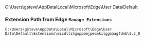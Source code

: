 


C:\Users\gsteve\AppData\Local\Microsoft\Edge\User Data\Default



### Extension Path from Edge `Manage Extensions`

	C:\Users\gsteve\AppData\Local\Microsoft\Edge\User Data\Default\Extensions\micdllihgoppmejpecmkilggmaagfdmb\3.5_0



